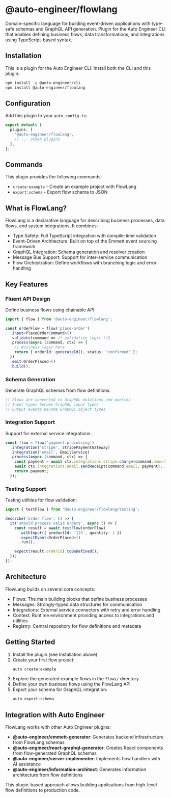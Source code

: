 # @auto-engineer/flowlang

Domain-specific language for building event-driven applications with type-safe schemas and GraphQL API generation. Plugin for the Auto Engineer CLI that enables defining business flows, data transformations, and integrations using TypeScript-based syntax.

## Installation

This is a plugin for the Auto Engineer CLI. Install both the CLI and this plugin:

```bash
npm install -g @auto-engineer/cli
npm install @auto-engineer/flowlang
```

## Configuration

Add this plugin to your `auto.config.ts`:

```typescript
export default {
  plugins: [
    '@auto-engineer/flowlang',
    // ... other plugins
  ],
};
```

## Commands

This plugin provides the following commands:

- `create:example` - Create an example project with FlowLang
- `export:schema` - Export flow schema to JSON

## What is FlowLang?

FlowLang is a declarative language for describing business processes, data flows, and system integrations. It combines:

- Type Safety: Full TypeScript integration with compile-time validation
- Event-Driven Architecture: Built on top of the Emmett event sourcing framework
- GraphQL Integration: Schema generation and resolver creation
- Message Bus Support: Support for inter-service communication
- Flow Orchestration: Define workflows with branching logic and error handling

## Key Features

### Fluent API Design

Define business flows using chainable API:

```typescript
import { flow } from '@auto-engineer/flowlang';

const orderFlow = flow('place-order')
  .input<PlaceOrderCommand>()
  .validate(command => /* validation logic */)
  .process(async (command, ctx) => {
    // Business logic here
    return { orderId: generateId(), status: 'confirmed' };
  })
  .emit<OrderPlaced>()
  .build();
```

### Schema Generation

Generate GraphQL schemas from flow definitions:

```typescript
// Flows are converted to GraphQL mutations and queries
// Input types become GraphQL input types
// Output events become GraphQL object types
```

### Integration Support

Support for external service integrations:

```typescript
const flow = flow('payment-processing')
  .integration('stripe', StripePaymentGateway)
  .integration('email', EmailService)
  .process(async (command, ctx) => {
    const payment = await ctx.integrations.stripe.charge(command.amount);
    await ctx.integrations.email.sendReceipt(command.email, payment);
    return payment;
  });
```

### Testing Support

Testing utilities for flow validation:

```typescript
import { testFlow } from '@auto-engineer/flowlang/testing';

describe('order flow', () => {
  it('should process valid orders', async () => {
    const result = await testFlow(orderFlow)
      .withInput({ productId: '123', quantity: 2 })
      .expectEvent<OrderPlaced>()
      .run();

    expect(result.orderId).toBeDefined();
  });
});
```

## Architecture

FlowLang builds on several core concepts:

- Flows: The main building blocks that define business processes
- Messages: Strongly-typed data structures for communication
- Integrations: External service connectors with retry and error handling
- Context: Runtime environment providing access to integrations and utilities
- Registry: Central repository for flow definitions and metadata

## Getting Started

1. Install the plugin (see Installation above)
2. Create your first flow project:
   ```bash
   auto create:example
   ```
3. Explore the generated example flows in the `flows/` directory
4. Define your own business flows using the FlowLang API
5. Export your schema for GraphQL integration:
   ```bash
   auto export:schema
   ```

## Integration with Auto Engineer

FlowLang works with other Auto Engineer plugins:

- **@auto-engineer/emmett-generator**: Generates backend infrastructure from FlowLang schemas
- **@auto-engineer/react-graphql-generator**: Creates React components from flow-generated GraphQL schemas
- **@auto-engineer/server-implementer**: Implements flow handlers with AI assistance
- **@auto-engineer/information-architect**: Generates information architecture from flow definitions

This plugin-based approach allows building applications from high-level flow definitions to production code.
